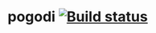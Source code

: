 # pogodi [![Build status](https://ci.appveyor.com/api/projects/status/de06ho97fmvmxnjx/branch/master?svg=true)](https://ci.appveyor.com/project/igagis/pogodi/branch/master)


